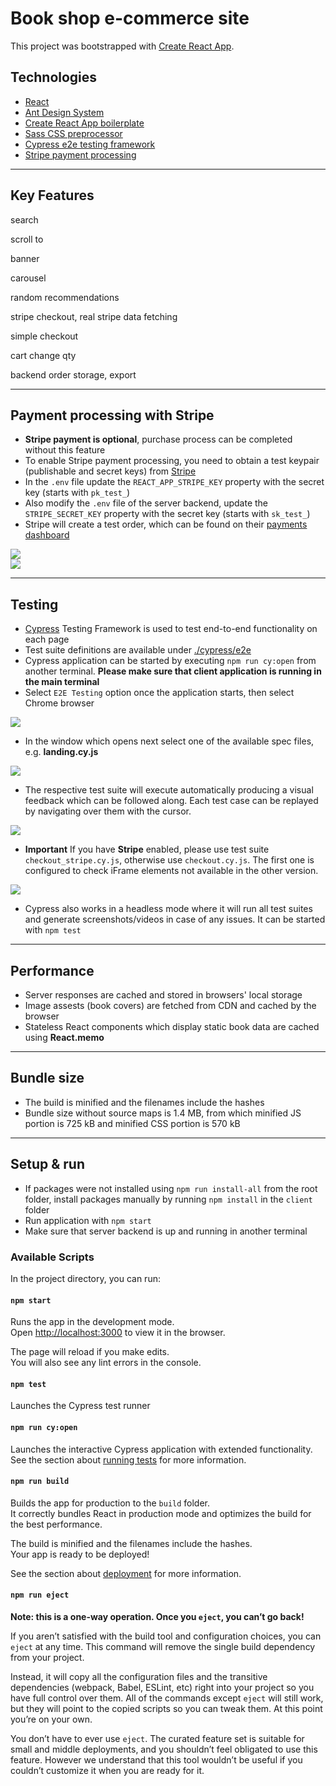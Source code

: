 



# Book shop e-commerce site

This project was bootstrapped with [Create React App](https://github.com/facebook/create-react-app).


## Technologies
* [React](https://reactjs.org/)
* [Ant Design System](https://ant.design/components/overview/)
* [Create React App boilerplate](https://create-react-app.dev/)
* [Sass CSS preprocessor](https://sass-lang.com/)
* [Cypress e2e testing framework](#testing)
* [Stripe payment processing](#payment-processing-with-stripe)

<hr>

## Key Features
search

scroll to

banner

carousel

random recommendations

stripe checkout, real stripe data fetching

simple checkout

cart change qty

backend order storage, export

<hr>

## Payment processing with Stripe

* **Stripe payment is optional**, purchase process can be completed without this feature
* To enable Stripe payment processing, you need to obtain a test keypair (publishable and secret keys) from [Stripe](https://stripe.com/)
* In the `.env` file update the `REACT_APP_STRIPE_KEY` property with the secret key (starts with `pk_test_`)
* Also modify the `.env` file of the server backend, update the `STRIPE_SECRET_KEY` property with the secret key (starts with `sk_test_`)
* Stripe will create a test order, which can be found on their [payments dashboard](https://dashboard.stripe.com/test/payments)

<img src="../documentation/screenshots/client/stripe_dashboard.png">
<br />
<img src="../documentation/screenshots/client/stripe_dashboard_order.png">

<hr>

## Testing
* [Cypress](https://www.cypress.io/) Testing Framework is used to test end-to-end functionality on each page
* Test suite definitions are available under [./cypress/e2e](./cypress/e2e)
* Cypress application can be started by executing `npm run cy:open` from another terminal. **Please make sure that client application is running in the main terminal**
* Select `E2E Testing` option once the application starts, then select Chrome browser  

<img src="../documentation/screenshots/client/cypress_start.png">

* In the window which opens next select one of the available spec files, e.g. **landing.cy.js**  

<img src="../documentation/screenshots/client/cypress_specs.png">

* The respective test suite will execute automatically producing a visual feedback which can be followed along. Each test case can be replayed by navigating over them with the cursor.

<img src="../documentation/screenshots/client/cypress_cart.gif">

* **Important** If you have **Stripe** enabled, please use test suite `checkout_stripe.cy.js`, otherwise use `checkout.cy.js`. The first one is configured to check iFrame elements not available in the other version.

<img src="../documentation/screenshots/client/cypress_checkout.gif">

* Cypress also works in a headless mode where it will run all test suites and generate screenshots/videos in case of any issues. It can be started with `npm test`  


<hr>


## Performance
* Server responses are cached and stored in browsers' local storage
* Image assests (book covers) are fetched from CDN and cached by the browser
* Stateless React components which display static book data are cached using **React.memo** 

<hr>

## Bundle size
* The build is minified and the filenames include the hashes
* Bundle size without source maps is 1.4 MB, from which minified JS portion is 725 kB and minified CSS portion is 570 kB

<hr>

## Setup & run

* If packages were not installed using `npm run install-all` from the root folder, install packages manually by running `npm install` in the `client` folder
* Run application with `npm start`
* Make sure that server backend is up and running in another terminal

### Available Scripts

In the project directory, you can run:

#### `npm start`

Runs the app in the development mode.\
Open [http://localhost:3000](http://localhost:3000) to view it in the browser.

The page will reload if you make edits.\
You will also see any lint errors in the console.

#### `npm test`

Launches the Cypress test runner

#### `npm run cy:open`

Launches the interactive Cypress application with extended functionality.\
See the section about [running tests](#testing) for more information.

#### `npm run build`

Builds the app for production to the `build` folder.\
It correctly bundles React in production mode and optimizes the build for the best performance.

The build is minified and the filenames include the hashes.\
Your app is ready to be deployed!

See the section about [deployment](https://facebook.github.io/create-react-app/docs/deployment) for more information.

#### `npm run eject`

**Note: this is a one-way operation. Once you `eject`, you can’t go back!**

If you aren’t satisfied with the build tool and configuration choices, you can `eject` at any time. This command will remove the single build dependency from your project.

Instead, it will copy all the configuration files and the transitive dependencies (webpack, Babel, ESLint, etc) right into your project so you have full control over them. All of the commands except `eject` will still work, but they will point to the copied scripts so you can tweak them. At this point you’re on your own.

You don’t have to ever use `eject`. The curated feature set is suitable for small and middle deployments, and you shouldn’t feel obligated to use this feature. However we understand that this tool wouldn’t be useful if you couldn’t customize it when you are ready for it.
